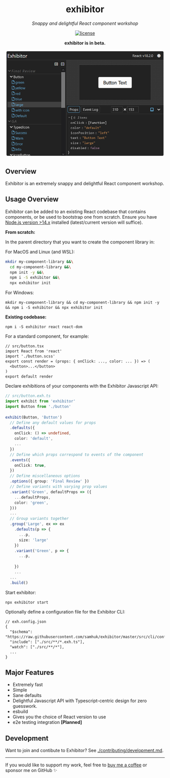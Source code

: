 <h1 align="center">exhibitor</h1>
<p align="center">
  <em>Snappy and delightful React component workshop</em>
</p>

<p align="center">
  <a href="https://img.shields.io/badge/License-MIT-green.svg" target="_blank">
    <img src="https://img.shields.io/badge/License-MIT-green.svg" alt="license" />
  </a>
</p>

<p align="center">
  <b>exhibitor is in beta.</b>
</p>

<div align="center">
  <img src="./img/img1.png" />
</div>

## Overview

Exhibitor is an extremely snappy and delightful React component workshop.

## Usage Overview

Exhibitor can be added to an existing React codebase that contains components, or be used to bootstrap one from scratch. Ensure you have [Node.js version >14.x](https://nodejs.org/en/) installed (latest/current version will suffice).

**From scratch:**

In the parent directory that you want to create the component library in:

For MacOS and Linux (and WSL):

```bash
mkdir my-component-library &&\
  cd my-component-library &&\
  npm init -y &&\
  npm i -S exhibitor &&\
  npx exhibitor init
```

For Windows:

```batch
mkdir my-component-library && cd my-component-library && npm init -y && npm i -S exhibitor && npx exhibitor init
```

**Existing codebase:**

```
npm i -S exhibitor react react-dom
```

For a standard component, for example:

```tsx
// src/button.tsx
import React from 'react'
import './button.scss'
export const render = (props: { onClick: ..., color: ... }) => (
  <button>...</button>
)
export default render
```

Declare exhibitions of your components with the Exhibitor Javascript API:

```typescript
// src/button.exh.ts
import exhibit from 'exhibitor'
import Button from './button'

exhibit(Button, 'Button')
  // Define any default values for props
  .defaults({
    onClick: () => undefined,
    color: 'default',
    ...
  })
  // Define which props correspond to events of the component
  .events({
    onClick: true,
  })
  // Define miscellaneous options
  .options({ group: 'Final Review' })
  // Define variants with varying prop values
  .variant('Green', defaultProps => ({
    ...defaultProps,
    color: 'green',
  }))
  ...
  // Group variants together
  .group('Large', ex => ex
    .defaults(p => {
      ...p,
      size: 'large'
    })
    .variant('Green', p => {
      ...p,

    })
    ...
  ...
  .build()
```

Start exhibitor:

```
npx exhibitor start
```

Optionally define a configuration file for the Exhibitor CLI:

```jsonc
// exh.config.json
{
  "$schema": "https://raw.githubusercontent.com/samhuk/exhibitor/master/src/cli/config/schema.json", 
  "include": ["./src/**/*.exh.ts"],
  "watch": ["./src/**/*"],
  ...
}
```

## Major Features

* Extremely fast
* Simple
* Sane defaults
* Delightful Javascript API with Typescript-centric design for zero guesswork.
* esbuild
* Gives you the choice of React version to use
* e2e testing integration **[Planned]**

## Development

Want to join and contibute to Exhibitor? See [./contributing/development.md](./contributing/development.md).

---

If you would like to support my work, feel free to [buy me a coffee](https://www.buymeacoffee.com/samhuk) or sponsor me on GitHub ✨
